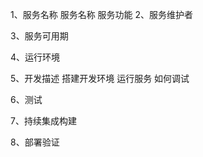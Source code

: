 1、服务名称
   服务名称
 服务功能
2、服务维护者

3、服务可用期

4、运行环境

5、开发描述
  搭建开发环境
 运行服务
如何调试

6、测试


7、持续集成构建

8、部署验证

